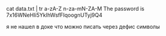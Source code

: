 cat data.txt | tr a-zA-Z n-za-mN-ZA-M
The password is 7x16WNeHIi5YkIhWsfFIqoognUTyj9Q4

я не нашел в доке что можно писать через дефис символы
